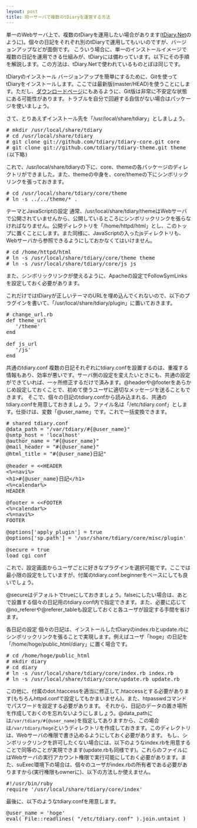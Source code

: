 ```yaml
---
leyout: post
title: 同一サーバで複数のtDiaryを運営する方法
---
```

 単一のWebサーバ上で、複数のtDiaryを運用したい場合があります(<a href="http://www.tdiary.net/">tDiary.Net</a>のように)。個々の日記をそれぞれ別のtDiaryで運用してもいいのですが、バージョンアップなどが面倒です。
 こういう場合に、単一のインストールイメージで複数の日記を運用できる仕組みが、tDiaryには備わっています。以下にその手順を解説します。この方法は、tDiary.Netで使われているものとぼほ同じです。

tDiaryのインストール
バージョンアップを簡単にするために、Gitを使ってtDiaryをインストールします。ここでは最新版(master/HEAD)を使うことにします。ただし、[ダウンロードページ](/download/)にもあるように、Git版は非常に不安定な状態にある可能性があります。トラブルを自分で回避する自信がない場合はパッケージを使いましょう。

さて、とりあえずインストール先を「/usr/local/share/tdiary」としましょう。

<pre>
# mkdir /usr/local/share/tdiary
# cd /usr/local/share/tdiary
# git clone git://github.com/tdiary/tdiary-core.git core
# git clone git://github.com/tdiary/tdiary-theme.git theme
(以下略)
</pre>

これで、/usr/local/share/tdiaryの下に、core、themeの各パッケージのディレクトリができました。また、themeの中身を、core/themeの下にシンボリックリンクを張っておきます。

<pre>
# cd /usr/local/share/tdiary/core/theme
# ln -s ../../theme/* .
</pre>

テーマとJavaScriptの設定
通常、/usr/local/share/tdiary/themeはWebサーバで公開されていませんから、公開しているところにシンボリックリンクを張らなければなりません。公開ディレクトリを「/home/httpd/html」とし、このトップに置くことにします。また同様に、JavaScriptの入ったjsディレクトリも、Webサーバから参照できるようにしておかなくてはいけません。

<pre>
# cd /home/httpd/html
# ln -s /usr/local/share/tdiary/core/theme theme
# ln -s /usr/local/share/tdiary/core/js js
</pre>

また、シンボリックリンクが使えるように、Apacheの設定でFollowSymLinksを設定しておく必要があります。

これだけではtDiaryが正しいテーマのURLを埋め込んでくれないので、以下のプラグインを書いて、「/usr/local/share/tdiary/plugin」に置いておきます。

<pre>
# change_url.rb
def theme_url
   '/theme'
end
 
def js_url
   '/js'
end
</pre>

共通のtdiary.conf
 複数の日記それぞれにtdiary.confを設置するのは、重複する情報もあり、効率が悪いです。サーバ側の設定を変えたいときにも、共通の設定ができていれば、一ヶ所修正するだけで済みます。@headerや@footerをあらかじめ設定しておくことで、初めて使うユーザに適切なメッセージを送ることもできます。
 そこで、個々の日記のtdiary.confから読み込まれる、共通のtdiary.confを用意しておきましょう。ファイル名は「/etc/tdiary.conf」とします。仕掛けは、変数「@user_name」です。これで一括変換できます。

<pre>
# shared tdiary.conf
@data_path = "/var/tdiary/#{@user_name}"
@smtp_host = 'localhost'
@author_name = "#{@user_name}"
@mail_header = "#{@user_name}"
@html_title = "#{@user_name}日記"
 
@header = &lt;&lt;HEADER
&lt;%=navi%&gt;
&lt;h1&gt;#{@user_name}日記&lt;/h1&gt;
&lt;%=calendar%&gt;
HEADER
 
@footer = &lt;&lt;FOOTER
&lt;%=calendar%&gt;
&lt;%=navi%&gt;
FOOTER
 
@options['apply_plugin'] = true
@options['sp.path'] = '/usr/share/tdiary/core/misc/plugin'
 
@secure = true
load_cgi_conf
</pre>

これで、設定画面からユーザごとに好きなプラグインを選択可能です。ここでは最小限の設定をしていますが、付属のtdiary.conf.beginnerをベースにしても良いでしょう。

@secureはデフォルトでtrueにしておきましょう。falseにしたい場合は、あとで設置する個々の日記用のtdiary.conf内で指定できます。また、必要に応じて@no_refererや@referer_tableも設定しておくと各ユーザが設定する手間を省けます。

各日記の設定
個々の日記は、インストールしたtDiaryのindex.rbとupdate.rbにシンボリックリンクを張ることで実現します。例えばユーザ「hoge」の日記を「/home/hoge/public_html/diary」に置く場合です。

<pre>
# cd /home/hoge/public_html
# mkdir diary
# cd diary
# ln -s /usr/local/share/tdiary/core/index.rb index.rb
# ln -s /usr/local/share/tdiary/core/update.rb update.rb
</pre>

 この他に、付属のdot.htaccessを適当に修正して.htaccessとする必要があります(もちろんhttpd.confで設定してもかまいません)。また、htpasswdコマンドでパスワードを設定する必要があります。
 それから、日記のデータの置き場所を作成しておくのを忘れないようにしましょう。@data_pathには<code>/var/tdiary/#{@user_name}</code>を指定してありますから、この場合は<code>/var/tdiary/hoge</code>というディレクトリを作成しておきます。このディレクトリは、Webサーバの権限で書き込めるようにしておく必要があります。
 もし、シンボリックリンクを許可したくない場合には、以下のようなindex.rbを用意することで同等のことが実現できます(update.rbも同様です)。これらのファイルにはWebサーバの実行アカウント権限で実行可能にしておく必要があります。また、suExec環境下の場合は、個々のユーザがindex.rbの所有者である必要がありますから(実行権限もownerに)、以下の方法しか使えません。

<pre>
#!/usr/bin/ruby
require '/usr/local/share/tdiary/core/index'
</pre>

最後に、以下のようなtdiary.confを用意します。

<pre>
@user_name = 'hoge'
eval( File::readlines( "/etc/tdiary.conf" ).join.untaint )
</pre>

